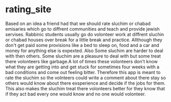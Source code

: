 # rating_site

Based on an idea a friend had that we should rate sluchim or chabad emisaries which go to diffrent communities and teach and provide jewish
servises. Rabbinic students usually go do volonteer work at diffrent sluchin or chabad houses over break for a little break and practice.
Allthough they don't get paid some provisions like a bed to sleep on, food and a car and money for anything else is expexted. Also Some sluchim are harder to
deal with then others. Some sluchim are a pleasure to deal with but some treat there volonteers like garbage.A lot of times these volonteers don't
know what they are getting into and get stuck for sometimes four weeks with a bad conditions and come out feeling bitter.
Therefore this app is meant to rate the sluchim so the volnteers could write a comment about there stay so others would know about there
exsperience and decide if the jobs for them. This also makes the sluchim treat there volonteers better for they know that if they act bad every
one would know and no one would volonteer.
